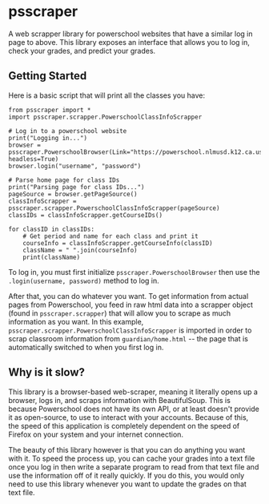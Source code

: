 # psscraper
A web scrapper library for powerschool websites that have a similar log in page to above. This library exposes an interface that allows you to log in, check your grades, and predict your grades.

## Getting Started
Here is a basic script that will print all the classes you have:

    from psscraper import *
    import psscraper.scrapper.PowerschoolClassInfoScrapper
    
    # Log in to a powerschool website
    print("Logging in...")
    browser = psscraper.PowerschoolBrowser(Link="https://powerschool.nlmusd.k12.ca.us/", headless=True)
    browser.login("username", "password")

    # Parse home page for class IDs
    print("Parsing page for class IDs...")
    pageSource = browser.getPageSource()
    classInfoScrapper = psscraper.scrapper.PowerschoolClassInfoScrapper(pageSource)
    classIDs = classInfoScrapper.getCourseIDs()

    for classID in classIDs:
        # Get period and name for each class and print it
        courseInfo = classInfoScrapper.getCourseInfo(classID)
        className = " ".join(courseInfo)
        print(className)

To log in, you must first initialize `psscraper.PowerschoolBrowser` then use the `.login(username, password)` method to log in. 

After that, you can do whatever you want. To get information from actual pages from Powerschool, you feed in raw html data into a scrapper object (found in `psscraper.scrapper`) that will allow you to scrape as much information as you want. In this example, `psscraper.scrapper.PowerschoolClassInfoScrapper` is imported in order to scrap classroom information from `guardian/home.html` -- the page that is automatically switched to when you first log in. 

## Why is it slow?
This library is a browser-based web-scraper, meaning it literally opens up a browser, logs in, and scraps information with BeautifulSoup. This is because Powerschool does not have its own API, or at least doesn't provide it as open-source, to use to interact with your accounts. Because of this, the speed of this application is completely dependent on the speed of Firefox on your system and your internet connection. 

The beauty of this library however is that you can do anything you want with it. To speed the process up, you can cache your grades into a text file once you log in then write a separate program to read from that text file and use the information off of it really quickly. If you do this, you would only need to use this library whenever you want to update the grades on that text file. 




